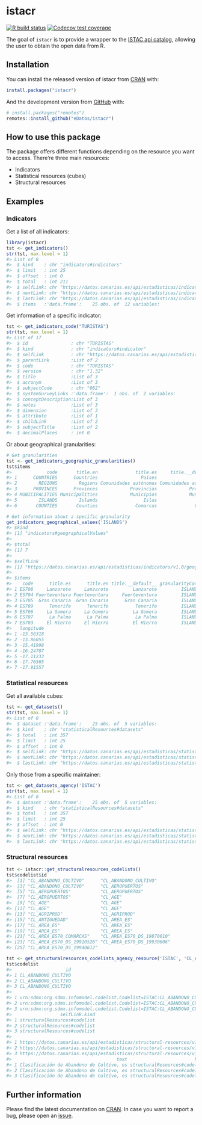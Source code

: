 
<!-- README.md is generated from README.Rmd. Please edit that file -->

# istacr

<!-- badges: start -->

[![R build
status](https://github.com/jlopezper/istacr/workflows/R-CMD-check/badge.svg)](https://github.com/jlopezper/istacr/actions)
[![Codecov test
coverage](https://codecov.io/gh/jlopezper/istacr/branch/master/graph/badge.svg)](https://codecov.io/gh/jlopezper/istacr?branch=master)
<!-- badges: end -->

The goal of `istacr` is to provide a wrapper to the [ISTAC api
catalog](https://www3.gobiernodecanarias.org/aplicaciones/appsistac/api),
allowing the user to obtain the open data from R.

## Installation

You can install the released version of istacr from
[CRAN](https://CRAN.R-project.org) with:

``` r
install.packages("istacr")
```

And the development version from [GitHub](https://github.com/) with:

``` r
# install.packages("remotes")
remotes::install_github("eDatos/istacr")
```

## How to use this package

The package offers different functions depending on the resource you
want to access. There’re three main resources:

  - Indicators
  - Statistical resources (cubes)
  - Structural resources

## Examples

### Indicators

Get a list of all indicators:

``` r
library(istacr)
tst <- get_indicators()
str(tst, max.level = 1)
#> List of 8
#>  $ kind    : chr "indicators#indicators"
#>  $ limit   : int 25
#>  $ offset  : int 0
#>  $ total   : int 211
#>  $ selfLink: chr "https://datos.canarias.es/api/estadisticas/indicators/v1.0/indicators?order&fields&representation&limit=25&offset=0"
#>  $ nextLink: chr "https://datos.canarias.es/api/estadisticas/indicators/v1.0/indicators?order&fields&representation&limit=25&offset=25"
#>  $ lastLink: chr "https://datos.canarias.es/api/estadisticas/indicators/v1.0/indicators?order&fields&representation&limit=25&offset=200"
#>  $ items   :'data.frame':    25 obs. of  12 variables:
```

Get information of a specific indicator:

``` r
tst <- get_indicators_code("TURISTAS")
str(tst, max.level = 1)
#> List of 17
#>  $ id                : chr "TURISTAS"
#>  $ kind              : chr "indicators#indicator"
#>  $ selfLink          : chr "https://datos.canarias.es/api/estadisticas/indicators/v1.0/indicators/TURISTAS"
#>  $ parentLink        :List of 2
#>  $ code              : chr "TURISTAS"
#>  $ version           : chr "1.32"
#>  $ title             :List of 3
#>  $ acronym           :List of 3
#>  $ subjectCode       : chr "082"
#>  $ systemSurveyLinks :'data.frame':  1 obs. of  2 variables:
#>  $ conceptDescription:List of 3
#>  $ notes             :List of 3
#>  $ dimension         :List of 3
#>  $ attribute         :List of 1
#>  $ childLink         :List of 2
#>  $ subjectTitle      :List of 2
#>  $ decimalPlaces     : int 0
```

Or about geographical granularities:

``` r
# Get granularities
tst <- get_indicators_geographic_granularities()
tst$items
#>             code       title.en              title.es     title.__default__
#> 1      COUNTRIES      Countries                Países                Países
#> 2        REGIONS        Regions Comunidades autónomas Comunidades autónomas
#> 3      PROVINCES      Provinces            Provincias            Provincias
#> 4 MUNICIPALITIES Municipalities            Municipios            Municipios
#> 5        ISLANDS        Islands                 Islas                 Islas
#> 6       COUNTIES       Counties              Comarcas              Comarcas

# Get information about a specific granularity
get_indicators_geographical_values('ISLANDS')
#> $kind
#> [1] "indicators#geographicalValues"
#> 
#> $total
#> [1] 7
#> 
#> $selfLink
#> [1] "https://datos.canarias.es/api/estadisticas/indicators/v1.0/geographicalValues?geographicalGranularityCode=ISLANDS"
#> 
#> $items
#>    code      title.es      title.en title.__default__ granularityCode latitude
#> 1 ES708     Lanzarote     Lanzarote         Lanzarote         ISLANDS 28.95802
#> 2 ES704 Fuerteventura Fuerteventura     Fuerteventura         ISLANDS 28.49863
#> 3 ES705  Gran Canaria  Gran Canaria      Gran Canaria         ISLANDS 28.10786
#> 4 ES709      Tenerife      Tenerife          Tenerife         ISLANDS 28.46613
#> 5 ES706     La Gomera     La Gomera         La Gomera         ISLANDS 28.09131
#> 6 ES707      La Palma      La Palma          La Palma         ISLANDS 28.68142
#> 7 ES703     El Hierro     El Hierro         El Hierro         ISLANDS 27.80738
#>   longitude
#> 1 -13.56318
#> 2 -13.86055
#> 3 -15.41998
#> 4 -16.24707
#> 5 -17.11233
#> 6 -17.76565
#> 7 -17.91557
```

### Statistical resources

Get all available cubes:

``` r
tst <- get_datasets()
str(tst, max.level = 1)
#> List of 8
#>  $ dataset :'data.frame':    25 obs. of  5 variables:
#>  $ kind    : chr "statisticalResources#datasets"
#>  $ total   : int 357
#>  $ limit   : int 25
#>  $ offset  : int 0
#>  $ selfLink: chr "https://datos.canarias.es/api/estadisticas/statistical-resources/v1.0/datasets?query&orderBy&limit=25&offset=0"
#>  $ nextLink: chr "https://datos.canarias.es/api/estadisticas/statistical-resources/v1.0/datasets?query&orderBy&limit=25&offset=25"
#>  $ lastLink: chr "https://datos.canarias.es/api/estadisticas/statistical-resources/v1.0/datasets?query&orderBy&limit=25&offset=350"
```

Only those from a specific maintainer:

``` r
tst <- get_datasets_agency('ISTAC')
str(tst, max.level = 1)
#> List of 8
#>  $ dataset :'data.frame':    25 obs. of  5 variables:
#>  $ kind    : chr "statisticalResources#datasets"
#>  $ total   : int 357
#>  $ limit   : int 25
#>  $ offset  : int 0
#>  $ selfLink: chr "https://datos.canarias.es/api/estadisticas/statistical-resources/v1.0/datasets/ISTAC?query&orderBy&limit=25&offset=0"
#>  $ nextLink: chr "https://datos.canarias.es/api/estadisticas/statistical-resources/v1.0/datasets/ISTAC?query&orderBy&limit=25&offset=25"
#>  $ lastLink: chr "https://datos.canarias.es/api/estadisticas/statistical-resources/v1.0/datasets/ISTAC?query&orderBy&limit=25&offset=350"
```

### Structural resources

``` r
tst <- istacr::get_structuralresources_codelists()
tst$codelist$id
#>  [1] "CL_ABANDONO_CULTIVO"      "CL_ABANDONO_CULTIVO"     
#>  [3] "CL_ABANDONO_CULTIVO"      "CL_AEROPUERTOS"          
#>  [5] "CL_AEROPUERTOS"           "CL_AEROPUERTOS"          
#>  [7] "CL_AEROPUERTOS"           "CL_AGE"                  
#>  [9] "CL_AGE"                   "CL_AGE"                  
#> [11] "CL_AGE"                   "CL_AGE"                  
#> [13] "CL_AGRIPROD"              "CL_AGRIPROD"             
#> [15] "CL_ANTIGUEDAD"            "CL_AREA_ES"              
#> [17] "CL_AREA_ES"               "CL_AREA_ES"              
#> [19] "CL_AREA_ES"               "CL_AREA_ES"              
#> [21] "CL_AREA_ES70_COMARCAS"    "CL_AREA_ES70_DS_19870610"
#> [23] "CL_AREA_ES70_DS_19910526" "CL_AREA_ES70_DS_19930606"
#> [25] "CL_AREA_ES70_DS_19940612"
```

``` r
tst <- get_structuralresources_codelists_agency_resource('ISTAC', 'CL_ABANDONO_CULTIVO')
tst$codelist
#>                    id
#> 1 CL_ABANDONO_CULTIVO
#> 2 CL_ABANDONO_CULTIVO
#> 3 CL_ABANDONO_CULTIVO
#>                                                                               urn
#> 1 urn:sdmx:org.sdmx.infomodel.codelist.Codelist=ISTAC:CL_ABANDONO_CULTIVO(01.000)
#> 2 urn:sdmx:org.sdmx.infomodel.codelist.Codelist=ISTAC:CL_ABANDONO_CULTIVO(01.002)
#> 3 urn:sdmx:org.sdmx.infomodel.codelist.Codelist=ISTAC:CL_ABANDONO_CULTIVO(01.001)
#>                  selfLink.kind
#> 1 structuralResources#codelist
#> 2 structuralResources#codelist
#> 3 structuralResources#codelist
#>                                                                                                     selfLink.href
#> 1 https://datos.canarias.es/api/estadisticas/structural-resources/v1.0/codelists/ISTAC/CL_ABANDONO_CULTIVO/01.000
#> 2 https://datos.canarias.es/api/estadisticas/structural-resources/v1.0/codelists/ISTAC/CL_ABANDONO_CULTIVO/01.002
#> 3 https://datos.canarias.es/api/estadisticas/structural-resources/v1.0/codelists/ISTAC/CL_ABANDONO_CULTIVO/01.001
#>                                       text                         kind
#> 1 Clasificación de Abandono de Cultivo, es structuralResources#codelist
#> 2 Clasificación de Abandono de Cultivo, es structuralResources#codelist
#> 3 Clasificación de Abandono de Cultivo, es structuralResources#codelist
```

## Further information

Please find the latest documentation on
[CRAN](https://cran.r-project.org/web/packages/istacr/istacr.pdf). In
case you want to report a bug, please open an
[issue](https://github.com/eDatos/istacr/issues).
